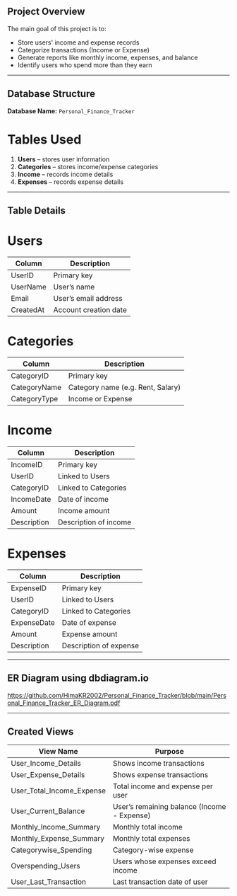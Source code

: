 ## Project Overview

The main goal of this project is to:
- Store users' income and expense records  
- Categorize transactions (Income or Expense)  
- Generate reports like monthly income, expenses, and balance  
- Identify users who spend more than they earn  

---

## Database Structure

**Database Name:** `Personal_Finance_Tracker`

# Tables Used
1. **Users** – stores user information  
2. **Categories** – stores income/expense categories  
3. **Income** – records income details  
4. **Expenses** – records expense details  

---

## Table Details

# Users
| Column | Description |
|---------|--------------|
| UserID | Primary key |
| UserName | User’s name |
| Email | User’s email address |
| CreatedAt | Account creation date |

# Categories
| Column | Description |
|---------|--------------|
| CategoryID | Primary key |
| CategoryName | Category name (e.g. Rent, Salary) |
| CategoryType | Income or Expense |

# Income
| Column | Description |
|---------|--------------|
| IncomeID | Primary key |
| UserID | Linked to Users |
| CategoryID | Linked to Categories |
| IncomeDate | Date of income |
| Amount | Income amount |
| Description | Description of income |

# Expenses
| Column | Description |
|---------|--------------|
| ExpenseID | Primary key |
| UserID | Linked to Users |
| CategoryID | Linked to Categories |
| ExpenseDate | Date of expense |
| Amount | Expense amount |
| Description | Description of expense |

---

## ER Diagram using dbdiagram.io
https://github.com/HimaKR2002/Personal_Finance_Tracker/blob/main/Personal_Finance_Tracker_ER_Diagram.pdf

---

## Created Views

| View Name | Purpose |
|------------|----------|
| User_Income_Details | Shows income transactions |
| User_Expense_Details | Shows expense transactions |
| User_Total_Income_Expense | Total income and expense per user |
| User_Current_Balance | User’s remaining balance (Income - Expense) |
| Monthly_Income_Summary | Monthly total income |
| Monthly_Expense_Summary | Monthly total expenses |
| Categorywise_Spending | Category-wise expense |
| Overspending_Users | Users whose expenses exceed income |
| User_Last_Transaction | Last transaction date of user |
